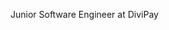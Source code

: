 Junior Software Engineer at DiviPay

<!---
msoicher/msoicher is a ✨ special ✨ repository because its `README.md` (this file) appears on your GitHub profile.
You can click the Preview link to take a look at your changes.
--->
